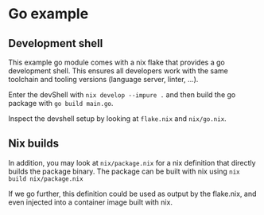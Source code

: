 # Go example

## Development shell

This example go module comes with a nix flake that provides a go development
shell. This ensures all developers work with the same toolchain and tooling
versions (language server, linter, ...).

Enter the devShell with `nix develop --impure .` and then build the go package
with `go build main.go`.

Inspect the devshell setup by looking at `flake.nix` and `nix/go.nix`.

## Nix builds

In addition, you may look at `nix/package.nix` for a nix definition that
directly builds the package binary. The package can be built with nix using
`nix build nix/package.nix`

If we go further, this definition could be used as output by the flake.nix, and
even injected into a container image built with nix.
